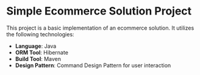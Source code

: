 # Simple Ecommerce Solution Project

This project is a basic implementation of an ecommerce solution. It utilizes the following technologies:

- **Language**: Java
- **ORM Tool**: Hibernate
- **Build Tool**: Maven
- **Design Pattern**: Command Design Pattern for user interaction